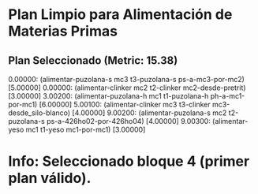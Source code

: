 # Plan Limpio para Alimentación de Materias Primas

## Plan Seleccionado (Metric: 15.38)

0.00000: (alimentar-puzolana-s mc3 t3-puzolana-s ps-a-mc3-por-mc2) [5.00000]
0.00000: (alimentar-clinker mc2 t2-clinker mc2-desde-pretrit) [3.00000]
3.00200: (alimentar-puzolana-h mc1 t1-puzolana-h ph-a-mc1-por-mc1) [6.00000]
5.00100: (alimentar-clinker mc3 t3-clinker mc3-desde_silo-blanco) [4.00000]
9.00200: (alimentar-puzolana-s mc2 t2-puzolana-s ps-a-426ho02-por-426ho04) [4.00000]
9.00300: (alimentar-yeso mc1 t1-yeso mc1-por-mc1) [3.00000]

# Info: Seleccionado bloque 4 (primer plan válido).